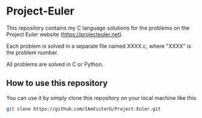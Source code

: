 # Project-Euler

This repository contains my C language solutions for the problems on the Project Euler website (https://projecteuler.net).

Each problem is solved in a separate file named XXXX.c, where "XXXX" is the problem number.

All problems are solved in C or Python. 

## How to use this repository

You can use it by simply clone this repository on your local machine like this
```bash
git clone https://github.com/IAmVictorG/Project-Euler.git
```
